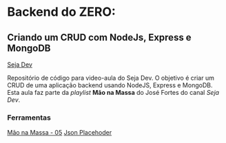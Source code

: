 # Backend do ZERO:
## Criando um CRUD com NodeJs, Express e MongoDB
[Seja Dev](https://www.youtube.com/@SejaDev)

Repositório de código para video-aula do Seja Dev. O objetivo é criar um CRUD de uma aplicação backend usando NodeJS, Express e MongoDB. Esta aula faz parte da _playlist_ **Mão na Massa** do José Fortes do canal *Seja Dev*.

### Ferramentas
[Mão na Massa - 05](https://youtu.be/YeEX1s4M9xg?si=-migb8Kk1f2rJRKi)
[Json Placehoder](https://jsonplaceholder.typicode.com/)
